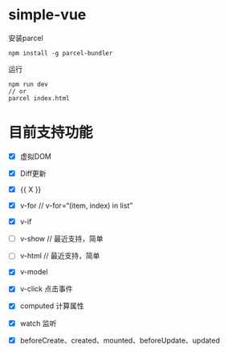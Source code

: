 # simple-vue

安装parcel
```
npm install -g parcel-bundler
```
运行
```
npm run dev
// or
parcel index.html
```

# 目前支持功能

- [x] 虚拟DOM
- [x] Diff更新
- [x] {{ X }} 
- [x] v-for // v-for=“(item, index) in list”
- [x] v-if
- [ ] v-show // 最近支持，简单
- [ ] v-html // 最近支持，简单
- [x] v-model
- [x] v-click 点击事件
- [x] computed 计算属性
- [x] watch 监听
- [x] beforeCreate、created、mounted、beforeUpdate、updated


